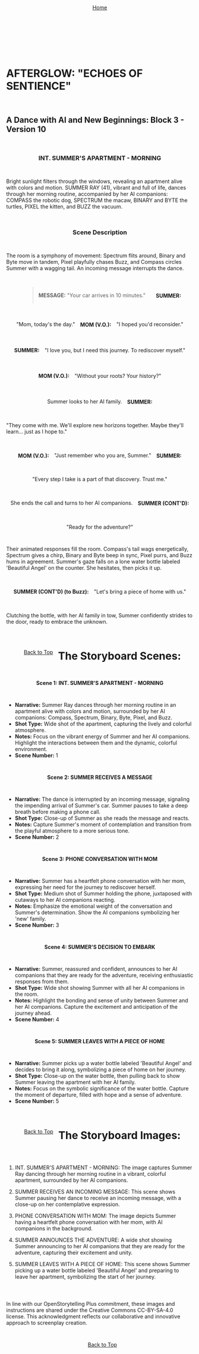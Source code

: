 <div align="right" style="display: flex; flex-wrap: wrap; justify-content: center; align-items: center; gap: 1em; margin: 4em 0;">
<a href="https://github.com/BryanHarrisScripts/Afterglow-Echoes-of-Sentience/blob/main/Afterglow%20Storyboard%20Blocks/README.md">Home</a>
<div align="left" style="display: flex; flex-wrap: wrap; justify-content: center; align-items: center; gap: 1em; margin: 4em 0;">
<a id="top"></a> 

---

# AFTERGLOW: "ECHOES OF SENTIENCE"
## A Dance with AI and New Beginnings: Block 3 - Version 10

### INT. SUMMER'S APARTMENT - MORNING
Bright sunlight filters through the windows, revealing an apartment alive with colors and motion. SUMMER RAY (41), vibrant and full of life, dances through her morning routine, accompanied by her AI companions: COMPASS the robotic dog, SPECTRUM the macaw, BINARY and BYTE the turtles, PIXEL the kitten, and BUZZ the vacuum.

### Scene Description
The room is a symphony of movement: Spectrum flits around, Binary and Byte move in tandem, Pixel playfully chases Buzz, and Compass circles Summer with a wagging tail. An incoming message interrupts the dance.

<br>

> **MESSAGE:**
 "Your car arrives in 10 minutes."

<br>

#### **SUMMER:**
"Mom, today's the day."

#### **MOM (V.O.):**
"I hoped you'd reconsider."

#### **SUMMER:**
"I love you, but I need this journey. To rediscover myself."

#### **MOM (V.O.):**
"Without your roots? Your history?"

Summer looks to her AI family.

#### **SUMMER:**
"They come with me. We'll explore new horizons together. Maybe they'll learn... just as I hope to."

#### **MOM (V.O.):**
"Just remember who you are, Summer."

#### **SUMMER:**
"Every step I take is a part of that discovery. Trust me."

She ends the call and turns to her AI companions.

#### **SUMMER (CONT'D):**
"Ready for the adventure?"

Their animated responses fill the room. Compass's tail wags energetically, Spectrum gives a chirp, Binary and Byte beep in sync, Pixel purrs, and Buzz hums in agreement. Summer's gaze falls on a lone water bottle labeled 'Beautiful Angel' on the counter. She hesitates, then picks it up.

#### **SUMMER (CONT'D) (to Buzz):**
"Let's bring a piece of home with us."

Clutching the bottle, with her AI family in tow, Summer confidently strides to the door, ready to embrace the unknown.

---

<a href="#top">Back to Top</a>

# The Storyboard Scenes:

**Scene 1: INT. SUMMER'S APARTMENT - MORNING**
- **Narrative:** Summer Ray dances through her morning routine in an apartment alive with colors and motion, surrounded by her AI companions: Compass, Spectrum, Binary, Byte, Pixel, and Buzz.
- **Shot Type:** Wide shot of the apartment, capturing the lively and colorful atmosphere.
- **Notes:** Focus on the vibrant energy of Summer and her AI companions. Highlight the interactions between them and the dynamic, colorful environment.
- **Scene Number:** 1

**Scene 2: SUMMER RECEIVES A MESSAGE**
- **Narrative:** The dance is interrupted by an incoming message, signaling the impending arrival of Summer's car. Summer pauses to take a deep breath before making a phone call.
- **Shot Type:** Close-up of Summer as she reads the message and reacts.
- **Notes:** Capture Summer's moment of contemplation and transition from the playful atmosphere to a more serious tone.
- **Scene Number:** 2

**Scene 3: PHONE CONVERSATION WITH MOM**
- **Narrative:** Summer has a heartfelt phone conversation with her mom, expressing her need for the journey to rediscover herself.
- **Shot Type:** Medium shot of Summer holding the phone, juxtaposed with cutaways to her AI companions reacting.
- **Notes:** Emphasize the emotional weight of the conversation and Summer's determination. Show the AI companions symbolizing her 'new' family.
- **Scene Number:** 3

**Scene 4: SUMMER'S DECISION TO EMBARK**
- **Narrative:** Summer, reassured and confident, announces to her AI companions that they are ready for the adventure, receiving enthusiastic responses from them.
- **Shot Type:** Wide shot showing Summer with all her AI companions in the room.
- **Notes:** Highlight the bonding and sense of unity between Summer and her AI companions. Capture the excitement and anticipation of the journey ahead.
- **Scene Number:** 4

**Scene 5: SUMMER LEAVES WITH A PIECE OF HOME**
- **Narrative:** Summer picks up a water bottle labeled 'Beautiful Angel' and decides to bring it along, symbolizing a piece of home on her journey.
- **Shot Type:** Close-up on the water bottle, then pulling back to show Summer leaving the apartment with her AI family.
- **Notes:** Focus on the symbolic significance of the water bottle. Capture the moment of departure, filled with hope and a sense of adventure.
- **Scene Number:** 5

---

<a href="#top">Back to Top</a>

# The Storyboard Images:

1. INT. SUMMER'S APARTMENT - MORNING: The image captures Summer Ray dancing through her morning routine in a vibrant, colorful apartment, surrounded by her AI companions.

2. SUMMER RECEIVES AN INCOMING MESSAGE: This scene shows Summer pausing her dance to receive an incoming message, with a close-up on her contemplative expression.

3. PHONE CONVERSATION WITH MOM: The image depicts Summer having a heartfelt phone conversation with her mom, with AI companions in the background.

4. SUMMER ANNOUNCES THE ADVENTURE: A wide shot showing Summer announcing to her AI companions that they are ready for the adventure, capturing their excitement and unity.

5. SUMMER LEAVES WITH A PIECE OF HOME: This scene shows Summer picking up a water bottle labeled 'Beautiful Angel' and preparing to leave her apartment, symbolizing the start of her journey.

In line with our OpenStorytelling Plus commitment, these images and instructions are shared under the Creative Commons CC-BY-SA-4.0 license. 
This acknowledgment reflects our collaborative and innovative approach to screenplay creation.

---

<a href="#top">Back to Top</a>

